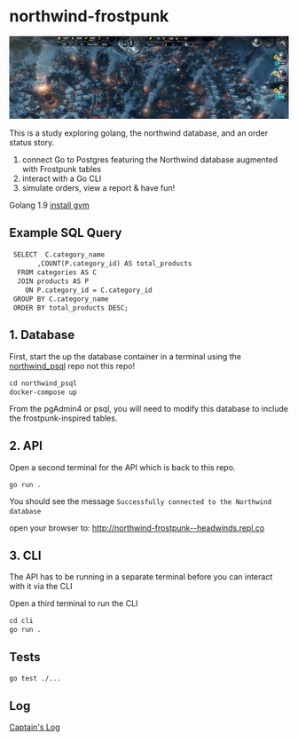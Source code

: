 # northwind-frostpunk
<img src="frostpunk.png" />

This is a study exploring golang, the northwind database, and an order status story.  

1. connect Go to Postgres featuring the Northwind database augmented with Frostpunk tables
2. interact with a Go CLI 
3. simulate orders, view a report & have fun!

Golang 1.9 [install gvm](https://jimkang.medium.com/install-go-on-mac-with-homebrew-5fa421fc55f5)

## Example SQL Query 

``` 
 SELECT  C.category_name
       ,COUNT(P.category_id) AS total_products
  FROM categories AS C
  JOIN products AS P
    ON P.category_id = C.category_id
 GROUP BY C.category_name
 ORDER BY total_products DESC;
```

## 1. Database

First, start the up the database container in a terminal using the [northwind_psql](https://github.com/pthom/northwind_psql) repo not this repo! 

```
cd northwind_psql
docker-compose up
```

From the pgAdmin4 or psql, you will need to modify this database to include the frostpunk-inspired tables.

## 2. API

Open a second terminal for the API which is back to this repo. 

```
go run . 
```

You should see the message `Successfully connected to the Northwind database` 

open your browser to:
http://northwind-frostpunk--headwinds.repl.co


## 3. CLI

The API has to be running in a separate terminal before you can interact with it via the CLI

Open a third terminal to run the CLI

```
cd cli
go run . 
```




## Tests

```
go test ./...
```

## Log

[Captain's Log](log/captainsLog.md)